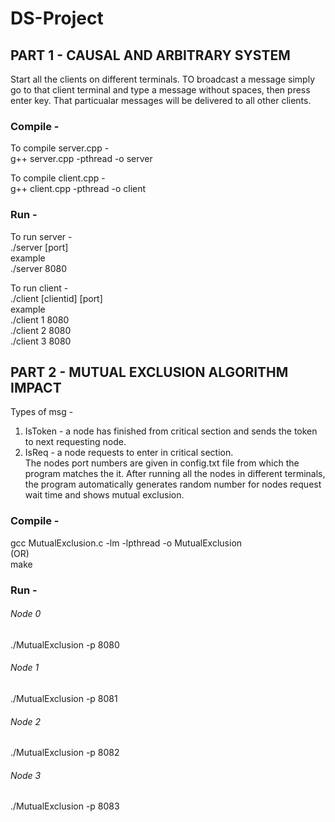 # DS-Project

## PART 1 - CAUSAL AND ARBITRARY SYSTEM
Start all the clients on different terminals. TO broadcast a message simply go to that client terminal and type a message without spaces, then press enter key. That particualar messages will be delivered to all other clients.
### Compile -  
To compile server.cpp -  
g++ server.cpp -pthread -o server

To compile client.cpp -  
g++ client.cpp -pthread -o client
### Run -
To run server -  
./server [port]   
example  
./server 8080  
 
To run client -  
./client [clientid] [port]  
example  
./client 1 8080  
./client 2 8080  
./client 3 8080  

## PART 2 - MUTUAL EXCLUSION ALGORITHM IMPACT
Types of msg -  
1.  IsToken - a node has finished from critical section and sends the token to next requesting node.   
2. IsReq - a node requests to enter in critical section.  
The nodes port numbers are given in config.txt file from which the program matches the it. After running all the nodes in different terminals, the program automatically generates random number for nodes request wait time and shows mutual exclusion.  

### Compile -
gcc MutualExclusion.c -lm -lpthread -o MutualExclusion  
 (OR)  
make  

### Run -
###### Node 0  
./MutualExclusion -p 8080  
###### Node 1  
./MutualExclusion -p 8081  
###### Node 2  
./MutualExclusion -p 8082  
###### Node 3  
./MutualExclusion -p 8083  
